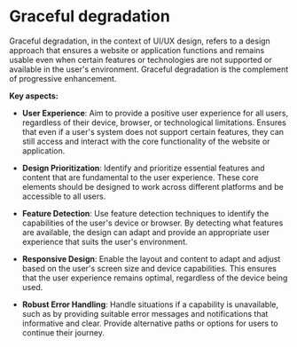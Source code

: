 # Graceful degradation

Graceful degradation, in the context of UI/UX design, refers to a design approach that ensures a website or application functions and remains usable even when certain features or technologies are not supported or available in the user's environment. Graceful degradation is the complement of progressive enhancement.

**Key aspects:**

* **User Experience**: Aim to provide a positive user experience for all users, regardless of their device, browser, or technological limitations. Ensures that even if a user's system does not support certain features, they can still access and interact with the core functionality of the website or application.

* **Design Prioritization**: Identify and prioritize essential features and content that are fundamental to the user experience. These core elements should be designed to work across different platforms and be accessible to all users.

* **Feature Detection**: Use feature detection techniques to identify the capabilities of the user's device or browser. By detecting what features are available, the design can adapt and provide an appropriate user experience that suits the user's environment.

* **Responsive Design**: Enable the layout and content to adapt and adjust based on the user's screen size and device capabilities. This ensures that the user experience remains optimal, regardless of the device being used.

* **Robust Error Handling**: Handle situations if a capability is unavailable, such as by providing suitable error messages and notifications that informative and clear. Provide alternative paths or options for users to continue their journey.
